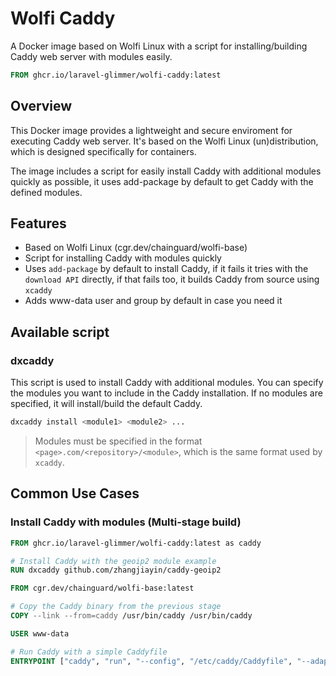 # Wolfi Caddy

A Docker image based on Wolfi Linux with a script for installing/building Caddy web server with modules easily.

```dockerfile
FROM ghcr.io/laravel-glimmer/wolfi-caddy:latest
```

## Overview

This Docker image provides a lightweight and secure enviroment for executing Caddy web server. It's based on the Wolfi Linux (un)distribution, which is designed specifically for containers.

The image includes a script for easily install Caddy with additional modules quickly as possible, it uses add-package by default to get Caddy with the defined modules.

## Features

- Based on Wolfi Linux (cgr.dev/chainguard/wolfi-base)
- Script for installing Caddy with modules quickly
- Uses `add-package` by default to install Caddy, if it fails it tries with the `download API` directly, if that fails too, it builds Caddy from source using `xcaddy`
- Adds www-data user and group by default in case you need it

## Available script

### dxcaddy

This script is used to install Caddy with additional modules. You can specify the modules you want to include in the Caddy installation. If no modules are specified, it will install/build the default Caddy.

```bash
dxcaddy install <module1> <module2> ...
```

> Modules must be specified in the format `<page>.com/<repository>/<module>`, which is the same format used by `xcaddy`.

## Common Use Cases

### Install Caddy with modules (Multi-stage build)

```dockerfile
FROM ghcr.io/laravel-glimmer/wolfi-caddy:latest as caddy

# Install Caddy with the geoip2 module example
RUN dxcaddy github.com/zhangjiayin/caddy-geoip2

FROM cgr.dev/chainguard/wolfi-base:latest

# Copy the Caddy binary from the previous stage
COPY --link --from=caddy /usr/bin/caddy /usr/bin/caddy

USER www-data

# Run Caddy with a simple Caddyfile
ENTRYPOINT ["caddy", "run", "--config", "/etc/caddy/Caddyfile", "--adapter", "caddyfile"]
```